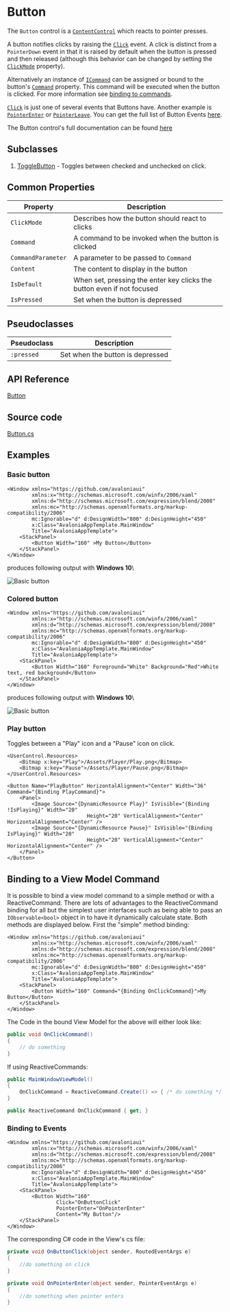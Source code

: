 # Button

The `Button` control is a [`ContentControl`](https://docs.avaloniaui.net/docs/controls/contentcontrol) which reacts to pointer presses.

A button notifies clicks by raising the [`Click`](http://reference.avaloniaui.net/api/Avalonia.Controls/Button/61B1E7A8) event. A click is distinct from a `PointerDown` event in that it is raised by default when the button is pressed and then released (although this behavior can be changed by setting the [`ClickMode`](http://reference.avaloniaui.net/api/Avalonia.Controls/ClickMode/) property).

Alternatively an instance of [`ICommand`](https://docs.microsoft.com/en-gb/dotnet/api/system.windows.input.icommand?view=netstandard-2.0) can be assigned or bound to the button's [`Command`](http://reference.avaloniaui.net/api/Avalonia.Controls/Button/4AAA993D) property. This command will be executed when the button is clicked. For more information see [binding to commands](http://reference.avaloniaui.net/api/Avalonia.Data/Binding/).

[`Click`](http://reference.avaloniaui.net/api/Avalonia.Controls/Button/61B1E7A8) is just one of several events that Buttons have. Another example is [`PointerEnter`](http://reference.avaloniaui.net/api/Avalonia.Input/InputElement/B4FED8A5) or [`PointerLeave`](http://reference.avaloniaui.net/api/Avalonia.Input/InputElement/0ABE1887). You can get the full list of Button Events [here](http://reference.avaloniaui.net/api/Avalonia.Controls/Button/#Events).

The Button control's full documentation can be found [here](http://reference.avaloniaui.net/api/Avalonia.Controls/Button/)

## Subclasses

1. [ToggleButton](http://reference.avaloniaui.net/api/Avalonia.Controls/DrawingPresenter/) - Toggles between checked and unchecked on click.

## Common Properties

| Property           | Description                                                            |
| ------------------ | ---------------------------------------------------------------------- |
| `ClickMode`        | Describes how the button should react to clicks                        |
| `Command`          | A command to be invoked when the button is clicked                     |
| `CommandParameter` | A parameter to be passed to `Command`                                  |
| `Content`          | The content to display in the button                                   |
| `IsDefault`        | When set, pressing the enter key clicks the button even if not focused |
| `IsPressed`        | Set when the button is depressed                                       |

## Pseudoclasses

| Pseudoclass | Description                      |
| ----------- | -------------------------------- |
| `:pressed`  | Set when the button is depressed |

## API Reference

[Button](http://reference.avaloniaui.net/api/Avalonia.Controls/Button/)

## Source code

[Button.cs](https://github.com/AvaloniaUI/Avalonia/blob/master/src/Avalonia.Controls/Button.cs)

## Examples

### Basic button

```markup
<Window xmlns="https://github.com/avaloniaui"
        xmlns:x="http://schemas.microsoft.com/winfx/2006/xaml"
        xmlns:d="http://schemas.microsoft.com/expression/blend/2008"
        xmlns:mc="http://schemas.openxmlformats.org/markup-compatibility/2006"
        mc:Ignorable="d" d:DesignWidth="800" d:DesignHeight="450"
        x:Class="AvaloniaAppTemplate.MainWindow"
        Title="AvaloniaAppTemplate">
	<StackPanel>
		<Button Width="160" >My Button</Button>
	</StackPanel>
</Window>
```

produces following output with **Windows 10**\


![Basic button](<../../.gitbook/assets/button\_basic (1).png>)

### Colored button

```markup
<Window xmlns="https://github.com/avaloniaui"
        xmlns:x="http://schemas.microsoft.com/winfx/2006/xaml"
        xmlns:d="http://schemas.microsoft.com/expression/blend/2008"
        xmlns:mc="http://schemas.openxmlformats.org/markup-compatibility/2006"
        mc:Ignorable="d" d:DesignWidth="800" d:DesignHeight="450"
        x:Class="AvaloniaAppTemplate.MainWindow"
        Title="AvaloniaAppTemplate">
	<StackPanel>
		<Button Width="160" Foreground="White" Background="Red">White text, red background</Button>
	</StackPanel>
</Window>
```

produces following output with **Windows 10**\


![Basic button](<../../.gitbook/assets/button\_basic (1) (1).png>)

### Play button

Toggles between a "Play" icon and a "Pause" icon on click.

```markup
<UserControl.Resources>
    <Bitmap x:key="Play">/Assets/Player/Play.png</Bitmap>
    <Bitmap x:key="Pause">/Assets/Player/Pause.png</Bitmap>
</UserControl.Resources>
```

```markup
<Button Name="PlayButton" HorizontalAlignment="Center" Width="36" Command="{Binding PlayCommand}">
    <Panel>
        <Image Source="{DynamicResource Play}" IsVisible="{Binding !IsPlaying}" Width="20"
                          Height="20" VerticalAlignment="Center" HorizontalAlignment="Center" />
        <Image Source="{DynamicResource Pause}" IsVisible="{Binding IsPlaying}" Width="20"
                          Height="20" VerticalAlignment="Center" HorizontalAlignment="Center" />
    </Panel>
</Button>
```

## Binding to a View Model Command

It is possible to bind a view model command to a simple method or with a ReactiveCommand. There are lots of advantages to the ReactiveCommand binding for all but the simplest user interfaces such as being able to pass an `IObservable<bool>` object in to have it dynamically calculate state. Both methods are displayed below. First the "simple" method binding:

```markup
<Window xmlns="https://github.com/avaloniaui"
        xmlns:x="http://schemas.microsoft.com/winfx/2006/xaml"
        xmlns:d="http://schemas.microsoft.com/expression/blend/2008"
        xmlns:mc="http://schemas.openxmlformats.org/markup-compatibility/2006"
        mc:Ignorable="d" d:DesignWidth="800" d:DesignHeight="450"
        x:Class="AvaloniaAppTemplate.MainWindow"
        Title="AvaloniaAppTemplate">
    <StackPanel>
        <Button Width="160" Command="{Binding OnClickCommand}">My Button</Button>
    </StackPanel>
</Window>
```

The Code in the bound View Model for the above will either look like:

```csharp
public void OnClickCommand()
{
	// do something
}
```

If using ReactiveCommands:

```csharp
public MainWindowViewModel()
{
	OnClickCommand = ReactiveCommand.Create(() => { /* do something */ });
}

public ReactiveCommand OnClickCommand { get; }
```

### Binding to Events

```markup
<Window xmlns="https://github.com/avaloniaui"
        xmlns:x="http://schemas.microsoft.com/winfx/2006/xaml"
        xmlns:d="http://schemas.microsoft.com/expression/blend/2008"
        xmlns:mc="http://schemas.openxmlformats.org/markup-compatibility/2006"
        mc:Ignorable="d" d:DesignWidth="800" d:DesignHeight="450"
        x:Class="AvaloniaAppTemplate.MainWindow"
        Title="AvaloniaAppTemplate">
    <StackPanel>
        <Button Width="160" 
                Click="OnButtonClick"
                PointerEnter="OnPointerEnter"
                Content="My Button"/>
    </StackPanel>
</Window>
```

The corresponding C# code in the View's cs file:

```csharp
private void OnButtonClick(object sender, RoutedEventArgs e)
{
	//do something on click
}

private void OnPointerEnter(object sender, PointerEventArgs e)
{
	//do something when pointer enters
}
```
